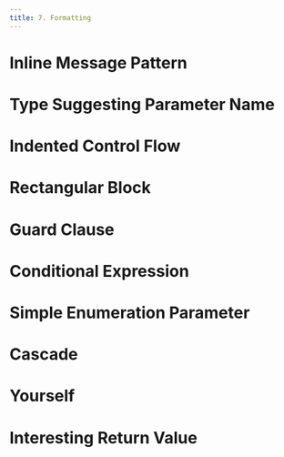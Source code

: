 ```yaml
---
title: 7. Formatting
---
```


# Inline Message Pattern
# Type Suggesting Parameter Name
# Indented Control Flow
# Rectangular Block
# Guard Clause
# Conditional Expression
# Simple Enumeration Parameter
# Cascade
# Yourself
# Interesting Return Value
